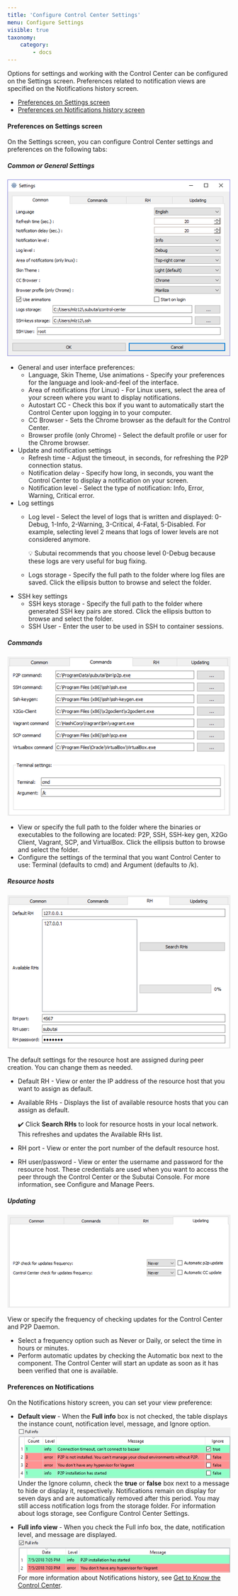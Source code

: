 ```yaml
---
title: 'Configure Control Center Settings'
menu: Configure Settings
visible: true
taxonomy:
    category:
        - docs
---
```


Options for settings and working with the Control Center can be configured on the Settings screen. Preferences related to notification views are specified on the Notifications history screen. 
* [Preferences on Settings screen](#Preferences-on-Settings-screen)
* [Preferences on Notifications history screen](#Preferences-on-Notifications)

#### Preferences on Settings screen
On the Settings screen, you can configure Control Center settings and preferences on the following tabs:

##### Common or General Settings
![General Settings](cc-settings.png)   
* General and user interface preferences:   
  * Language, Skin Theme, Use animations - Specify your preferences for the language and look-and-feel of the interface.
  * Area of notifications (for Linux) - For Linux users, select the area of your screen where you want to display notifications.
  * Autostart CC - Check this box if you want to automatically start the Control Center upon logging in to your computer. 
  * CC Browser - Sets the Chrome browser as the default for the Control Center.
  * Browser profile (only Chrome) - Select the default profile or user for the Chrome browser.
* Update and notification settings
  * Refresh time - Adjust the timeout, in seconds, for refreshing the P2P connection status. 
  * Notification delay - Specify how long, in seconds, you want the Control Center to display a notification on your screen.
  * Notification level - Select the type of notification: Info, Error, Warning, Critical error.
* Log settings
  * Log level - Select the level of logs that is written and displayed: 0-Debug, 1-Info, 2-Warning, 3-Critical, 4-Fatal, 5-Disabled. For example, selecting level 2 means that logs of lower levels are not considered anymore. 

    💡 Subutai recommends that you choose level 0-Debug because these logs are very useful for bug fixing.  

  * Logs storage - Specify the full path to the folder where log files are saved. Click the ellipsis button to browse and select the folder.
* SSH key settings
  * SSH keys storage - Specify the full path to the folder where generated SSH key pairs are stored. Click the ellipsis button to browse and select the folder.
  * SSH User - Enter the user to be used in SSH to container sessions.	

##### Commands
![Commands](cc-commands.png)

* View or specify the full path to the folder where the binaries or executables to the following are located: P2P, SSH, SSH-key gen, X2Go Client, Vagrant, SCP, and VirtualBox. Click the ellipsis button to browse and select the folder. 
* Configure the settings of the terminal that you want Control Center to use: Terminal (defaults to cmd) and Argument (defaults to /k).

##### Resource hosts
![Resource host settings](cc-RH.png)

The default settings for the resource host are assigned during peer creation. You can change them as needed. 
* Default RH - View or enter the IP address of the resource host that you want to assign as default. 
* Available RHs - Displays the list of available resource hosts that you can assign as default. 

  ✔️ Click **Search RHs** to look for resource hosts in your local network. This refreshes and updates the Available RHs list. 

* RH port - View or enter the port number of the default resource host. 
* RH user/password - View or enter the username and password for the resource host. These credentials are used when you want to access the peer through the Control Center or the Subutai Console. For more information, see Configure and Manage Peers. 

##### Updating
![Update settings](cc-updating.png)

View or specify the frequency of checking updates for the Control Center and P2P Daemon.
* Select a frequency option such as Never or Daily, or select the time in hours or minutes. 
* Perform automatic updates by checking the Automatic box next to the component. The Control Center will start an update as soon as it has been verified that one is available.

#### Preferences on Notifications

On the Notifications history screen, you can set your view preference:

* **Default view** - When the **Full info** box is not checked, the table displays the instance count, notification level, message, and Ignore option. 	  
![Default view](cc-defaultview.png)    
Under the Ignore column, check the **true** or **false** box next to a message to hide or display it, respectively. Notifications remain on display for seven days and are automatically removed after this period. You may still access notification logs from the storage folder. For information about logs storage, see Configure Control Center Settings.  

* **Full info view** - When you check the Full info box, the date, notification level, and message are displayed.   
![Full info view](cc-fullinfoview.png)   
For more information about Notifications history, see [Get to Know the Control Center](../get-to-know).
